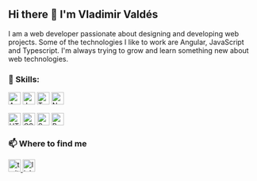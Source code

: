 ## Hi there 👋 I'm Vladimir Valdés


I am a web developer passionate about designing and developing web projects. 
Some of the technologies I like to work are Angular, JavaScript and Typescript. 
I'm always trying to grow and learn something new about web technologies.



### :diamond_shape_with_a_dot_inside: Skills: 
<img src="https://img.shields.io/badge/Angular-282C34?logo=angular&logoColor=red" alt="Angular logo" title="Angular" height="25" /> <img src="https://img.shields.io/badge/JavaScript-282C34?logo=javascript&logoColor=F7DF1E" alt="JavaScript logo" title="JavaScript" height="25" /> <img src="https://img.shields.io/badge/TypeScript-282C34?logo=typescript&logoColor=3178C6" alt="TypeScript logo" title="TypeScript" height="25" />
<img src="https://badges.aleen42.com/src/node.svg" alt="Node js logo" title="Node js" height="25" />

<img src="https://img.shields.io/badge/HTML5-282C34?logo=html5&logoColor=E34F26" alt="HTML5 logo" title="HTML5" height="25" /> <img src="https://img.shields.io/badge/CSS3-282C34?logo=css3&logoColor=1572B6" alt="CSS3 logo" title="CSS3" height="25" /> <img src="https://img.shields.io/badge/Sass-282C34?logo=sass&logoColor=CC6699" alt="Sass logo" title="Sass" height="25" /> <img src="https://img.shields.io/badge/Bootstrap-282C34?logo=bootstrap&logoColor=CC6699" alt="Bootstrap logo" title="Bootstrap" height="25" />




### :mailbox:  Where to find me
<div>
<a href="https://twitter.com/VladiH_Valdes" target="_blank">
<img src="https://img.shields.io/badge/Twitter-282C34?logo=twitter&logoColor=3178C6" alt="twitter logo" title="twitter" height="25" />
</a>
 <a href="https://www.linkedin.com/in/VladimirValdes" target="_blank">
<img src="https://img.shields.io/badge/LinkedIn-282C34?logo=linkedin&logoColor=3178C6" alt="linkedin logo" title="linkedin" height="25" />
</a>
</div>



